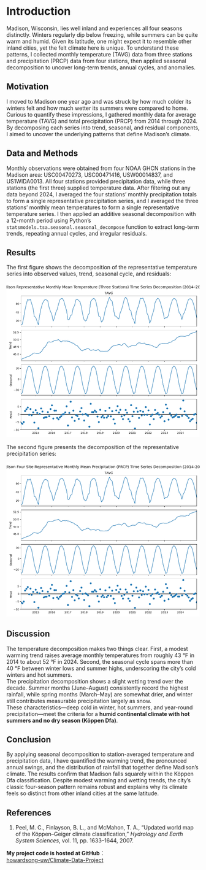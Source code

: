 # Introduction  
Madison, Wisconsin, lies well inland and experiences all four seasons distinctly. Winters regularly dip below freezing, while summers can be quite warm and humid. Given its latitude, one might expect it to resemble other inland cities, yet the felt climate here is unique. To understand these patterns, I collected monthly temperature (TAVG) data from three stations and precipitation (PRCP) data from four stations, then applied seasonal decomposition to uncover long-term trends, annual cycles, and anomalies. 

## Motivation  
I moved to Madison one year ago and was struck by how much colder its winters felt and how much wetter its summers were compared to home. Curious to quantify these impressions, I gathered monthly data for average temperature (TAVG) and total precipitation (PRCP) from 2014 through 2024. By decomposing each series into trend, seasonal, and residual components, I aimed to uncover the underlying patterns that define Madison’s climate.  

## Data and Methods  
Monthly observations were obtained from four NOAA GHCN stations in the Madison area: USC00470273, USC00471416, USW00014837, and US1WIDA0013. All four stations provided precipitation data, while three stations (the first three) supplied temperature data. After filtering out any data beyond 2024, I averaged the four stations’ monthly precipitation totals to form a single representative precipitation series, and I averaged the three stations’ monthly mean temperatures to form a single representative temperature series. I then applied an additive seasonal decomposition with a 12-month period using Python’s `statsmodels.tsa.seasonal.seasonal_decompose` function to extract long-term trends, repeating annual cycles, and irregular residuals.

## Results  
The first figure shows the decomposition of the representative temperature series into observed values, trend, seasonal cycle, and residuals:

![](images/seasonal_decompose_TAVG.png)

The second figure presents the decomposition of the representative precipitation series:

![](images/seasonal_decompose_PRCR.png)

## Discussion  
The temperature decomposition makes two things clear. First, a modest warming trend raises average monthly temperatures from roughly 43 °F in 2014 to about 52 °F in 2024. Second, the seasonal cycle spans more than 40 °F between winter lows and summer highs, underscoring the city’s cold winters and hot summers.  
The precipitation decomposition shows a slight wetting trend over the decade. Summer months (June–August) consistently record the highest rainfall, while spring months (March–May) are somewhat drier, and winter still contributes measurable precipitation largely as snow.  
These characteristics—deep cold in winter, hot summers, and year-round precipitation—meet the criteria for a **humid continental climate with hot summers and no dry season (Köppen Dfa)**.

## Conclusion  
By applying seasonal decomposition to station-averaged temperature and precipitation data, I have quantified the warming trend, the pronounced annual swings, and the distribution of rainfall that together define Madison’s climate. The results confirm that Madison falls squarely within the Köppen Dfa classification. Despite modest warming and wetting trends, the city’s classic four-season pattern remains robust and explains why its climate feels so distinct from other inland cities at the same latitude.

## References  

1. Peel, M. C., Finlayson, B. L., and McMahon, T. A., “Updated world map of the Köppen–Geiger climate classification,” _Hydrology and Earth System Sciences_, vol. 11, pp. 1633–1644, 2007.  

**My project code is hosted at GitHub**：  
[howardsong-uw/Climate-Data-Project](https://github.com/howardsong-uw/Climate_Data_Project_Howard)